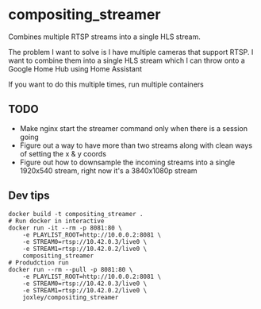# compositing_streamer

Combines multiple RTSP streams into a single HLS stream.  

The problem I want to solve is I have multiple cameras that support RTSP.  I
want to combine them into a single HLS stream which I can throw onto a Google
Home Hub using Home Assistant

If you want to do this multiple times, run multiple containers

## TODO

* Make nginx start the streamer command only when there is a session going
* Figure out a way to have more than two streams along with clean ways of setting the x & y coords
* Figure out how to downsample the incoming streams into a single 1920x540 stream, right now it's a 3840x1080p stream


## Dev tips

```shell
docker build -t compositing_streamer .
# Run docker in interactive
docker run -it --rm -p 8081:80 \
    -e PLAYLIST_ROOT=http://10.0.0.2:8081 \
    -e STREAM0=rtsp://10.42.0.3/live0 \
    -e STREAM1=rtsp://10.42.0.2/live0 \
    compositing_streamer
# Produdction run
docker run --rm --pull -p 8081:80 \
    -e PLAYLIST_ROOT=http://10.0.0.2:8081 \
    -e STREAM0=rtsp://10.42.0.3/live0 \
    -e STREAM1=rtsp://10.42.0.2/live0 \
    joxley/compositing_streamer
```
